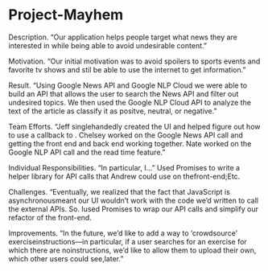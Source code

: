 # Project-Mayhem

<bold> Description. “Our application helps people target what news they are interested in while being able to avoid undesirable content.”

Motivation. “Our initial motivation was to avoid spoilers to sports events and favorite tv shows and stil be able to use the internet to get information.”

Result. “Using Google News API and Google NLP Cloud we were able to build an API that allows the user to search the News API and filter out undesired topics. We then used the Google NLP Cloud API to analyze the text of the article as classify it as positve, neutral, or negative."

Team Efforts. “Jeff singlehandedly created the UI and helped figure out how to use a callback to . Chelsey worked on the Google News API call and getting the front end and back end working together. Nate worked on the Google NLP API call and the read time feature.”

Individual Responsibilities. “In particular, I...” Used Promises to write a helper library for API calls that Andrew could use on thefront-end;Etc.

Challenges. “Eventually, we realized that the fact that JavaScript is asynchronousmeant our UI wouldn’t work with the code we’d written to call the external APIs. So. Iused Promises to wrap our API calls and simplify our refactor of the front-end.

Improvements. “In the future, we’d like to add a way to ‘crowdsource’ exerciseinstructions—in particular, if a user searches for an exercise for which there are noinstructions, we’d like to allow them to upload their own, which other users could see,later.”
